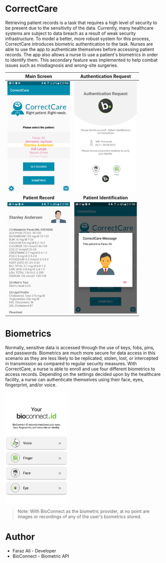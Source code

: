 # CorrectCare
Retrieving patient records is a task that requires a high level of security to be present due to the sensitivity of the data. Currently, many healthcare systems are subject to data breach as a result of weak security infrastructure. To model a better, more robust system for this process, CorrectCare introduces biometric authentication to the task. Nurses are able to use the app to authenticate themselves before accessing patient records. The app also allows a nurse to use a patient's biometrics in order to identify them. This secondary feature was implemented to help combat issues such as misdiagnosis and wrong-site surgeries.



| Main Screen | Authentication Request |
| :--------: | :-------:  |
| <img src="Screenshots/correctcaremain.png" alt="main" width="200"/> | <img src="Screenshots/correctcareauthenticate.png" alt="authenticate" width="200"/> |
| **Patient Record** | **Patient Identification**  |
| <img src="Screenshots/correctcarepatient.png" alt="main" width="200"/> | <img src="Screenshots/correctcarepatientidentify.png" alt="authenticate" width="200"/> |

# Biometrics
Normally, sensitive data is accessed through the use of keys, fobs, pins, and passwords. Biometrics are much more secure for data access in this scenario as they are less likely to be replicated, stolen, lost, or intercepted in transmission as compared to regular security measures. With CorrectCare, a nurse is able to enroll and use four different biometrics to access records. Depending on the settings decided upon by the healthcare facility, a nurse can authenticate themselves using their face, eyes, fingerprint, and/or voice. 

<img src="Screenshots/correctcarebiometrics.png" alt="biometrics" width="200"/>

>Note: With BioConnect as the biometric provider, at no point are images or recordings of any of the user's biometrics stored.

# Author

- Faraz Ali - Developer
- BioConnect - Biometric API
